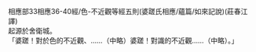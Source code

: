 相應部33相應36-40經/色-不近觀等經五則(婆蹉氏相應/蘊篇/如來記說)(莊春江譯)  
起源於舍衛城。  
「婆蹉！對於色的不近觀、……（中略）婆蹉！對識的不近觀……（中略）。」  
  
  
